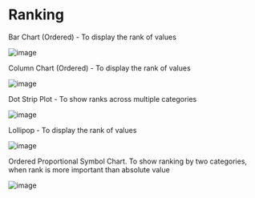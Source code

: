 # Ranking

Bar Chart (Ordered) - To display the rank of values

![image](https://github.com/avatorl/Deneb-Vega-Templates/assets/59934292/5cbfba85-35e3-47da-a2d3-1039e39cabf0)

Column Chart (Ordered) - To display the rank of values

![image](https://github.com/avatorl/Deneb-Vega-Templates/assets/59934292/86336335-b00b-41cd-bd9d-24c7f9bbf3f5)

Dot Strip Plot - To show ranks across multiple categories

![image](https://github.com/avatorl/Deneb-Vega-Templates/assets/59934292/0a14a969-6c8a-44fd-ac4b-633a3e609896)

Lollipop - To display the rank of values

![image](https://github.com/avatorl/Deneb-Vega-Templates/assets/59934292/7a3de6a8-5413-4c9b-aa5c-5526363d1337)

Ordered Proportional Symbol Chart. To show ranking by two categories, when rank is more important than absolute value

![image](https://github.com/avatorl/Deneb-Vega-Templates/assets/59934292/4eafefce-ec04-47f5-8fc0-2d4be3eb4c6c)
